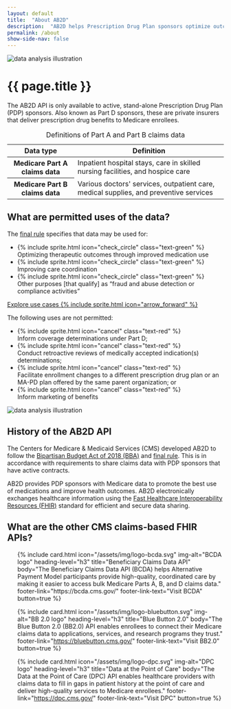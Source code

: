```yaml
---
layout: default
title:  "About AB2D"
description:  "AB2D helps Prescription Drug Plan sponsors optimize outcomes for medication therapies. Learn about its permitted uses and history."
permalink: /about
show-side-nav: false
---
```


<div class="grid-row grid-gap-4 desktop:grid-gap-6 padding-y-4 margin-bottom-10 flex-align-center">
  <div class="tablet:grid-col-5 tablet:order-2">
    <img src="{{ '/assets/img/data-specialist.svg' | relative_url }}" alt="data analysis illustration" class="padding-x-6 padding-y-2"/>
  </div>
  <div class="tablet:grid-col tablet:order-1" >
    <h1>{{ page.title }}</h1>
    <p>
      The AB2D API is only available to active, stand-alone Prescription Drug Plan (PDP) sponsors. Also known as Part D sponsors, these are private insurers that deliver prescription drug benefits to Medicare enrollees. 
    </p>
    <table class="usa-table usa-table--borderless usa-table--stacked">
      <caption class="usa-sr-only">Definitions of Part A and Part B claims data</caption>
      <thead>
        <tr>
          <th scope="col">Data type</th>
          <th scope="col">Definition</th>
        </tr>
      </thead>
      <tbody>
        <tr>
          <th scope="row"><strong>Medicare Part A claims data</strong></th>
          <td>
            Inpatient hospital stays, care in skilled nursing facilities, and hospice care
          </td>
        </tr>
        <tr>
          <th scope="row"><strong>Medicare Part B claims data</strong></th>
          <td>
            Various doctors' services, outpatient care, medical supplies, and preventive services
          </td>
        </tr>
      </tbody>
    </table>
  </div>
</div>

## What are permitted uses of the data? 

<div class="grid-row grid-gap margin-top-2">
  <div class="tablet:grid-col">
    <p class="margin-bottom-2 text-bold">
      The <a href="https://www.federalregister.gov/documents/2019/04/16/2019-06822/medicare-and-medicaid-programs-policy-and-technical-changes-to-the-medicare-advantage-medicare#page-15745">final rule</a> specifies that data may be used for:
    </p>
    <ul class="usa-icon-list">
      <li class="usa-icon-list__item">
        <div class="usa-icon-list__icon">
          {% include sprite.html icon="check_circle" class="text-green" %}
        </div>
        <div class="usa-icon-list__content">
          Optimizing therapeutic outcomes through improved medication use
        </div>
      </li>
      <li class="usa-icon-list__item">
        <div class="usa-icon-list__icon">
          {% include sprite.html icon="check_circle" class="text-green" %}
        </div>
        <div class="usa-icon-list__content">
          Improving care coordination
        </div>
      </li>
      <li class="usa-icon-list__item">
        <div class="usa-icon-list__icon">
          {% include sprite.html icon="check_circle" class="text-green" %}
        </div>
        <div class="usa-icon-list__content">
          Other purposes [that qualify] as “fraud and abuse detection or compliance activities”
        </div>
      </li>
    </ul>
    <p>
      <a href="{{ '/use-cases' | relative_url }}" class="usa-button usa-button--unstyled">Explore use cases {% include sprite.html icon="arrow_forward" %}</a>
    </p>
  </div>

  <div class="tablet:grid-col">
    <p class="margin-bottom-2 text-bold">The following uses are not permitted:</p>
    <ul class="usa-icon-list">
      <li class="usa-icon-list__item">
        <div class="usa-icon-list__icon">
          {% include sprite.html icon="cancel" class="text-red" %}
        </div>
        <div class="usa-icon-list__content">
          Inform coverage determinations under Part D;
        </div>
      </li>
      <li class="usa-icon-list__item">
        <div class="usa-icon-list__icon">
          {% include sprite.html icon="cancel" class="text-red" %}
        </div>
        <div class="usa-icon-list__content">
          Conduct retroactive reviews of medically accepted indication(s) determinations;
        </div>
      </li>
      <li class="usa-icon-list__item">
        <div class="usa-icon-list__icon">
          {% include sprite.html icon="cancel" class="text-red" %}
        </div>
        <div class="usa-icon-list__content">
          Facilitate enrollment changes to a different prescription drug plan or an MA-PD plan offered by the same parent organization; or
        </div>
      </li>
      <li class="usa-icon-list__item">
        <div class="usa-icon-list__icon">
          {% include sprite.html icon="cancel" class="text-red" %}
        </div>
        <div class="usa-icon-list__content">
          Inform marketing of benefits
        </div>
      </li>
    </ul>
  </div>
</div>


<div class="grid-row grid-gap-4 desktop:grid-gap-6 padding-y-8 flex-align-center">
  <div class="tablet:grid-col-5 tablet:order-1">
    <img src="{{ '/assets/img/production.svg' | relative_url }}" alt="data analysis illustration" class="padding-x-6 padding-y-2"/>
  </div>
  <div class="tablet:grid-col-fill tablet:order-2">
    <h2>History of the AB2D API</h2>
    <p>
      The Centers for Medicare &amp; Medicaid Services (CMS) developed AB2D to follow the <a href="https://www.congress.gov/bill/115th-congress/house-bill/1892/text">Bipartisan Budget Act of 2018 (BBA)</a> and <a href="https://www.federalregister.gov/documents/2019/04/16/2019-06822/medicare-and-medicaid-programs-policy-and-technical-changes-to-the-medicare-advantage-medicare#page-15745">final rule</a>. This is in accordance with requirements to share claims data with PDP sponsors that have active contracts.
    </p>
    <p>
      AB2D provides PDP sponsors with Medicare data to promote the best use of medications and improve health outcomes. AB2D electronically exchanges healthcare information using the <a href="https://www.hl7.org/fhir/overview.html">Fast Healthcare Interoperability Resources (FHIR)</a> standard for efficient and secure data sharing.
    </p>
  </div>
</div>

## What are the other CMS claims-based FHIR APIs?

<ul class="usa-card-group flex-justify-center padding-y-4">
  {% include card.html
    icon="/assets/img/logo-bcda.svg"
    img-alt="BCDA logo"
    heading-level="h3"
    title="Beneficiary Claims Data API"
    body="The Beneficiary Claims Data API (BCDA) helps Alternative Payment Model participants provide high-quality, coordinated care by making it easier to access bulk Medicare Parts A, B, and D claims data."
    footer-link="https://bcda.cms.gov/"
    footer-link-text="Visit BCDA"
    button=true
  %}

  {% include card.html
    icon="/assets/img/logo-bluebutton.svg"
    img-alt="BB 2.0 logo"
    heading-level="h3"
    title="Blue Button 2.0"
    body="The Blue Button 2.0 (BB2.0) API enables enrollees to connect their Medicare claims data to applications, services, and research programs they trust."
    footer-link="https://bluebutton.cms.gov/"
    footer-link-text="Visit BB2.0"
    button=true
  %}

  {% include card.html
    icon="/assets/img/logo-dpc.svg"
    img-alt="DPC logo"
    heading-level="h3"
    title="Data at the Point of Care"
    body="The Data at the Point of Care (DPC) API enables healthcare providers with claims data to fill in gaps in patient history at the point of care and deliver high-quality services to Medicare enrollees."
    footer-link="https://dpc.cms.gov/"
    footer-link-text="Visit DPC"
    button=true
  %}
</ul>

